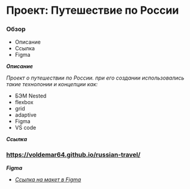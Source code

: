 # Проект: Путешествие по России

### Обзор
* Описание
* Ссылка
* Figma

**_Описание_**

*Проект о путешествии по России.
при его создании использовались такие технолонии и концепции как:*
* БЭМ Nested
* flexbox
* grid
* adaptive
* Figma
* VS code

**_Ссылка_**
### https://voldemar64.github.io/russian-travel/

**_Figma_**

* _[Ссылка на макет в Figma](https://www.figma.com/file/5S2WSbEFL6awjVWJ0NWL8Q/Sprint-3_-Russia-_-desktop-mobile?node-id=28503%3A0)_

